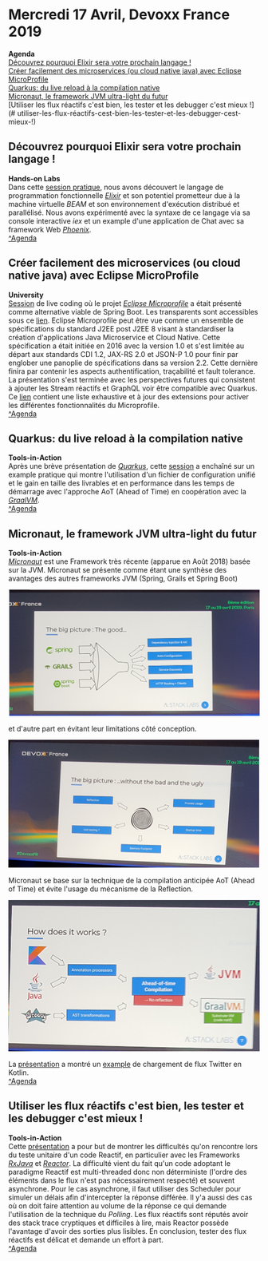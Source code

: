# Mercredi 17 Avril, Devoxx France 2019
**Agenda**  
[Découvrez pourquoi Elixir sera votre prochain langage !](#découvrez-pourquoi-elixir-sera-votre-prochain-langage-!)  
[Créer facilement des microservices (ou cloud native java) avec Eclipse MicroProfile](#créer-facilement-des-microservices-ou-cloud-native-java-avec-eclipse-microprofile)  
[Quarkus: du live reload à la compilation native](#quarkus-du-live-reload-à-la-compilation-native)  
[Micronaut, le framework JVM ultra-light du futur](#micronaut-le-framework-jvm-ultra-light-du-futur)  
[Utiliser les flux réactifs c'est bien, les tester et les debugger c'est mieux !](# utiliser-les-flux-réactifs-cest-bien-les-tester-et-les-debugger-cest-mieux-!)  

## Découvrez pourquoi Elixir sera votre prochain langage !
**Hands-on Labs**  
Dans cette [session pratique](https://cfp.devoxx.fr/2019/talk/AHP-9443/Decouvrez_pourquoi_Elixir_sera_votre_prochain_langage!), nous avons découvert le langage de programmation fonctionnelle [_Elixir_](https://elixir-lang.org/) et son potentiel prometteur due à la machine virtuelle _BEAM_ et son environnement d'exécution distribué et parallélisé. Nous avons expérimenté avec la syntaxe de ce langage via sa console interactive _iex_ et un example d'une application de Chat avec sa framework Web [_Phoenix_](https://phoenixframework.org/).  
[^Agenda](#mercredi-17-avril-devoxx-france-2019)

## Créer facilement des microservices (ou cloud native java) avec Eclipse MicroProfile
**University**  
[Session](https://cfp.devoxx.fr/2019/talk/LGU-0798/Creer_facilement_des_microservices__(ou_cloud_native_java)_avec_Eclipse_MicroProfile) de live coding où le projet [_Eclipse Microprofile_](https://microprofile.io/) a était présenté comme alternative viable de Spring Boot. Les transparents sont accessibles sous ce [lien](https://speakerdeck.com/lbenoit/creer-facilement-des-microservices-ou-cloud-native-java-avec-eclipse-microprofile?slide=107). Eclipse Microprofile peut être vue comme un ensemble de spécifications du standard J2EE post J2EE 8 visant à standardiser la création d'applications Java Microservice et Cloud Native. Cette spécification a était initiée en 2016 avec la version 1.0 et s'est limitée au départ aux standards CDI 1.2, JAX-RS 2.0 et JSON-P 1.0 pour finir par englober une panoplie de spécifications dans sa version 2.2. Cette dernière finira par contenir les aspects authentification, traçabilité et fault tolerance. La présentation s'est terminée avec les perspectives futures qui consistent à ajouter les Stream réactifs et GraphQL voir être compatible avec Quarkus.
Ce [lien](https://github.com/microprofile-extensions) contient une liste exhaustive et à jour des extensions pour activer les différentes fonctionnalités du Microprofile.  
[^Agenda](#mercredi-17-avril-devoxx-france-2019)

## Quarkus: du live reload à la compilation native
**Tools-in-Action**  
Après une brève présentation de [_Quarkus_](https://quarkus.io/), cette [session](https://cfp.devoxx.fr/2019/talk/HRS-0291/Quarkus:_du_live_reload_a_la_compilation_native) a enchaîné sur un example pratique qui montre l'utilisation d'un fichier de configuration unifié et le gain en taille des livrables et en performance dans les temps de démarrage avec l'approche AoT (Ahead of Time) en coopération avec la [_GraalVM_](https://www.graalvm.org/).  
[^Agenda](#mercredi-17-avril-devoxx-france-2019)

## Micronaut, le framework JVM ultra-light du futur
**Tools-in-Action**  
[_Micronaut_](https://micronaut.io/) est une Framework très récente (apparue en Août 2018) basée sur la JVM. Micronaut se présente comme étant une synthèse des avantages des autres frameworks JVM (Spring, Grails et Spring Boot)

![alt text](./images/micronaut-advantages.png "Micronaut Advantages")

et d'autre part en évitant leur limitations côté conception.

![alt text](./images/micronaut-other-limitations.png "Limitations that Micronaut tried to avoid")

Micronaut se base sur la technique de la compilation anticipée AoT (Ahead of Time) et évite l'usage du mécanisme de la Reflection.

![alt text](./images/micronaut-how-it-works.png "Micronaut: How does it work")

La [présentation](https://cfp.devoxx.fr/2019/talk/WPM-6585/Micronaut,_le_framework_JVM_ultra-light_du_futur) a montré un [example](https://github.com/orevial/twitter-demo-micronaut-kotlin) de chargement de flux Twitter en Kotlin.  
[^Agenda](#mercredi-17-avril-devoxx-france-2019)

## Utiliser les flux réactifs c'est bien, les tester et les debugger c'est mieux !
**Tools-in-Action**  
Cette [présentation](https://cfp.devoxx.fr/2019/talk/XAF-7489/Utiliser_les_flux_reactifs_c'est_bien,_les_tester_et_les_debugger_c'est_mieux_!) a pour but de montrer les difficultés qu'on rencontre lors du teste unitaire d'un code Reactif, en particulier avec les Frameworks [_RxJava_](https://github.com/ReactiveX/RxJava) et [_Reactor_](https://projectreactor.io/). La difficulté vient du fait qu'un code adoptant le paradigme Reactif est multi-threaded donc non déterministe (l'ordre des éléments dans le flux n'est pas nécessairement respecté) et souvent asynchrone. Pour le cas asynchrone, il faut utiliser des Scheduler pour simuler un délais afin d'intercepter la réponse différée. Il y'a aussi des cas où on doit faire attention au volume de la réponse ce qui demande l'utilisation de la technique du _Polling_. Les flux réactifs sont réputés avoir des stack trace cryptiques et difficiles à lire, mais Reactor possède l'avantage d'avoir des sorties plus lisibles. En conclusion, tester des flux réactifs est délicat et demande un effort à part.  
[^Agenda](#mercredi-17-avril-devoxx-france-2019)
